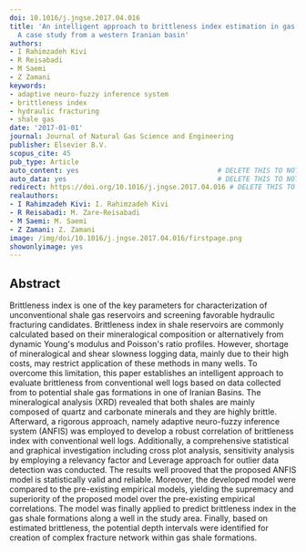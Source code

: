 ```yaml
---
doi: 10.1016/j.jngse.2017.04.016
title: 'An intelligent approach to brittleness index estimation in gas shale reservoirs:
  A case study from a western Iranian basin'
authors:
- I Rahimzadeh Kivi
- R Reisabadi
- M Saemi
- Z Zamani
keywords:
- adaptive neuro-fuzzy inference system
- brittleness index
- hydraulic fracturing
- shale gas
date: '2017-01-01'
journal: Journal of Natural Gas Science and Engineering
publisher: Elsevier B.V.
scopus_cite: 45
pub_type: Article
auto_content: yes                                  # DELETE THIS TO NOT AUTO GENERATE CONTENT
auto_data: yes                                     # DELETE THIS TO NOT AUTO GENERATE METADATA
redirect: https://doi.org/10.1016/j.jngse.2017.04.016 # DELETE THIS TO NOT REDIRECT
realauthors:
- I Rahimzadeh Kivi: I. Rahimzadeh Kivi
- R Reisabadi: M. Zare-Reisabadi
- M Saemi: M. Saemi
- Z Zamani: Z. Zamani
image: /img/doi/10.1016/j.jngse.2017.04.016/firstpage.png
showonlyimage: yes
---
```



## Abstract
Brittleness index is one of the key parameters for characterization of unconventional shale gas reservoirs and screening favorable hydraulic fracturing candidates. Brittleness index in shale reservoirs are commonly calculated based on their mineralogical composition or alternatively from dynamic Young's modulus and Poisson's ratio profiles. However, shortage of mineralogical and shear slowness logging data, mainly due to their high costs, may restrict application of these methods in many wells. To overcome this limitation, this paper establishes an intelligent approach to evaluate brittleness from conventional well logs based on data collected from to potential shale gas formations in one of Iranian Basins. The mineralogical analysis (XRD) revealed that both shales are mainly composed of quartz and carbonate minerals and they are highly brittle. Afterward, a rigorous approach, namely adaptive neuro-fuzzy inference system (ANFIS) was employed to develop a robust correlation of brittleness index with conventional well logs. Additionally, a comprehensive statistical and graphical investigation including cross plot analysis, sensitivity analysis by employing a relevancy factor and Leverage approach for outlier data detection was conducted. The results well prooved that the proposed ANFIS model is statistically valid and reliable. Moreover, the developed model were compared to the pre-existing empirical models, yielding the supremacy and superiority of the proposed model over the pre-existing empirical correlations. The model was finally applied to predict brittleness index in the gas shale formations along a well in the study area. Finally, based on estimated brittleness, the potential depth intervals were identified for creation of complex fracture network within gas shale formations.
